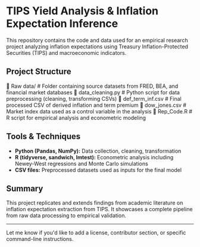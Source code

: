 # TIPS Yield Analysis & Inflation Expectation Inference

This repository contains the code and data used for an empirical research project analyzing inflation expectations using Treasury Inflation-Protected Securities (TIPS) and macroeconomic indicators.

## Project Structure

📁 Raw data/ # Folder containing source datasets from FRED, BEA, and financial market databases
📄 data_cleaning.py # Python script for data preprocessing (cleaning, transforming CSVs)
📄 def_term_inf.csv # Final processed CSV of derived inflation and term premium
📄 dow_jones.csv # Market index data used as a control variable in the analysis
📄 Rep_Code.R # R script for empirical analysis and econometric modeling


## Tools & Techniques

- **Python (Pandas, NumPy):** Data collection, cleaning, transformation
- **R (tidyverse, sandwich, lmtest):** Econometric analysis including Newey-West regressions and Monte Carlo simulations
- **CSV files:** Preprocessed datasets used as inputs for the final model

## Summary

This project replicates and extends findings from academic literature on inflation expectation extraction from TIPS. It showcases a complete pipeline from raw data processing to empirical validation.

---

Let me know if you'd like to add a license, contributor section, or specific command-line instructions.
